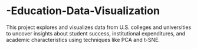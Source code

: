 # -Education-Data-Visualization
This project explores and visualizes data from U.S. colleges and universities to uncover insights about student success, institutional expenditures, and academic characteristics using techniques like PCA and t-SNE.
